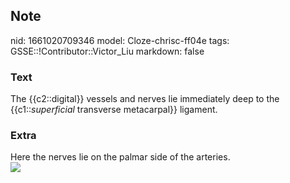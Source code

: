 ## Note
nid: 1661020709346
model: Cloze-chrisc-ff04e
tags: GSSE::!Contributor::Victor_Liu
markdown: false

### Text
The {{c2::digital}} vessels and nerves lie immediately deep to the
{{c1::<i>superficial</i> transverse metacarpal}} ligament.

### Extra
<div>
  Here the nerves lie on the palmar side of the arteries.
</div><img src=
"paste-aa28cebd0209fdad7f3d292796b4740ca6e1687b.jpg">
